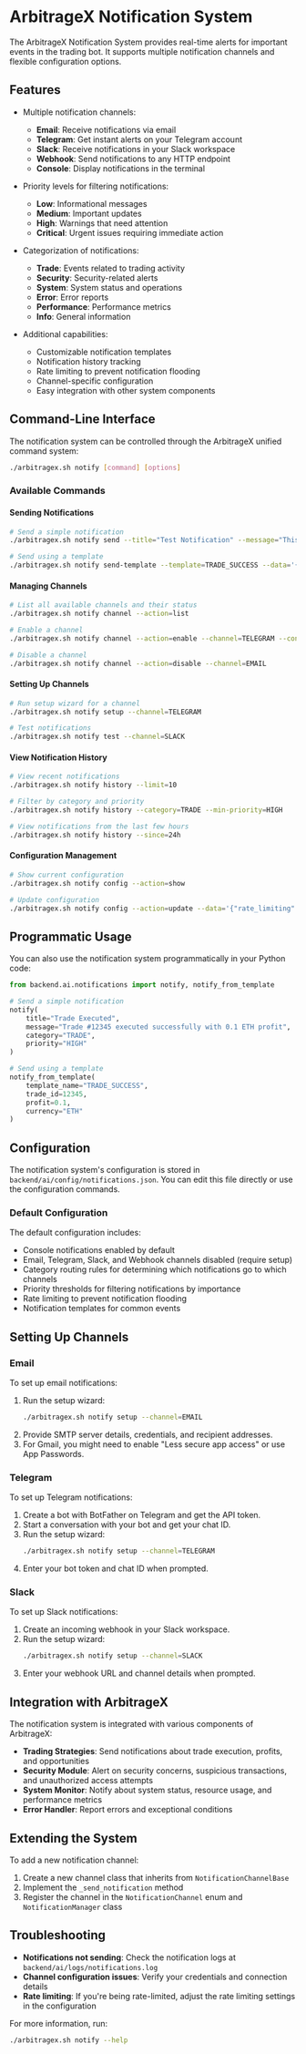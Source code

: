 # ArbitrageX Notification System

The ArbitrageX Notification System provides real-time alerts for important events in the trading bot. It supports multiple notification channels and flexible configuration options.

## Features

- Multiple notification channels:
  - **Email**: Receive notifications via email
  - **Telegram**: Get instant alerts on your Telegram account
  - **Slack**: Receive notifications in your Slack workspace
  - **Webhook**: Send notifications to any HTTP endpoint
  - **Console**: Display notifications in the terminal

- Priority levels for filtering notifications:
  - **Low**: Informational messages
  - **Medium**: Important updates
  - **High**: Warnings that need attention
  - **Critical**: Urgent issues requiring immediate action

- Categorization of notifications:
  - **Trade**: Events related to trading activity
  - **Security**: Security-related alerts
  - **System**: System status and operations
  - **Error**: Error reports
  - **Performance**: Performance metrics
  - **Info**: General information

- Additional capabilities:
  - Customizable notification templates
  - Notification history tracking
  - Rate limiting to prevent notification flooding
  - Channel-specific configuration
  - Easy integration with other system components

## Command-Line Interface

The notification system can be controlled through the ArbitrageX unified command system:

```bash
./arbitragex.sh notify [command] [options]
```

### Available Commands

#### Sending Notifications

```bash
# Send a simple notification
./arbitragex.sh notify send --title="Test Notification" --message="This is a test notification" --category=INFO --priority=MEDIUM

# Send using a template
./arbitragex.sh notify send-template --template=TRADE_SUCCESS --data='{"trade_id": 12345, "profit": 0.25, "currency": "ETH"}'
```

#### Managing Channels

```bash
# List all available channels and their status
./arbitragex.sh notify channel --action=list

# Enable a channel
./arbitragex.sh notify channel --action=enable --channel=TELEGRAM --config='{"bot_token": "YOUR_BOT_TOKEN", "chat_ids": ["YOUR_CHAT_ID"]}'

# Disable a channel
./arbitragex.sh notify channel --action=disable --channel=EMAIL
```

#### Setting Up Channels

```bash
# Run setup wizard for a channel
./arbitragex.sh notify setup --channel=TELEGRAM

# Test notifications
./arbitragex.sh notify test --channel=SLACK
```

#### View Notification History

```bash
# View recent notifications
./arbitragex.sh notify history --limit=10

# Filter by category and priority
./arbitragex.sh notify history --category=TRADE --min-priority=HIGH

# View notifications from the last few hours
./arbitragex.sh notify history --since=24h
```

#### Configuration Management

```bash
# Show current configuration
./arbitragex.sh notify config --action=show

# Update configuration
./arbitragex.sh notify config --action=update --data='{"rate_limiting": {"max_per_minute": 5}}'
```

## Programmatic Usage

You can also use the notification system programmatically in your Python code:

```python
from backend.ai.notifications import notify, notify_from_template

# Send a simple notification
notify(
    title="Trade Executed",
    message="Trade #12345 executed successfully with 0.1 ETH profit",
    category="TRADE",
    priority="HIGH"
)

# Send using a template
notify_from_template(
    template_name="TRADE_SUCCESS",
    trade_id=12345,
    profit=0.1,
    currency="ETH"
)
```

## Configuration

The notification system's configuration is stored in `backend/ai/config/notifications.json`. You can edit this file directly or use the configuration commands.

### Default Configuration

The default configuration includes:

- Console notifications enabled by default
- Email, Telegram, Slack, and Webhook channels disabled (require setup)
- Category routing rules for determining which notifications go to which channels
- Priority thresholds for filtering notifications by importance
- Rate limiting to prevent notification flooding
- Notification templates for common events

## Setting Up Channels

### Email

To set up email notifications:

1. Run the setup wizard:
   ```bash
   ./arbitragex.sh notify setup --channel=EMAIL
   ```
2. Provide SMTP server details, credentials, and recipient addresses.
3. For Gmail, you might need to enable "Less secure app access" or use App Passwords.

### Telegram

To set up Telegram notifications:

1. Create a bot with BotFather on Telegram and get the API token.
2. Start a conversation with your bot and get your chat ID.
3. Run the setup wizard:
   ```bash
   ./arbitragex.sh notify setup --channel=TELEGRAM
   ```
4. Enter your bot token and chat ID when prompted.

### Slack

To set up Slack notifications:

1. Create an incoming webhook in your Slack workspace.
2. Run the setup wizard:
   ```bash
   ./arbitragex.sh notify setup --channel=SLACK
   ```
3. Enter your webhook URL and channel details when prompted.

## Integration with ArbitrageX

The notification system is integrated with various components of ArbitrageX:

- **Trading Strategies**: Send notifications about trade execution, profits, and opportunities
- **Security Module**: Alert on security concerns, suspicious transactions, and unauthorized access attempts
- **System Monitor**: Notify about system status, resource usage, and performance metrics
- **Error Handler**: Report errors and exceptional conditions

## Extending the System

To add a new notification channel:

1. Create a new channel class that inherits from `NotificationChannelBase`
2. Implement the `_send_notification` method
3. Register the channel in the `NotificationChannel` enum and `NotificationManager` class

## Troubleshooting

- **Notifications not sending**: Check the notification logs at `backend/ai/logs/notifications.log`
- **Channel configuration issues**: Verify your credentials and connection details
- **Rate limiting**: If you're being rate-limited, adjust the rate limiting settings in the configuration

For more information, run:
```bash
./arbitragex.sh notify --help
``` 